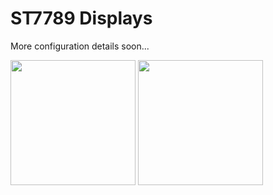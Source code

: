 # ST7789 Displays

More configuration details soon...
<p align="left">
<img src="images/pic1.jpg" width="200" />  
<img src="images/pic2.jpg" width="200" /> 
<br>